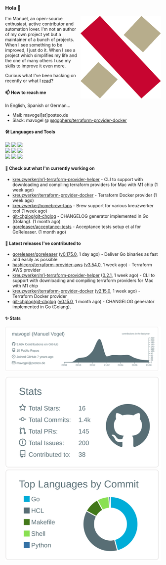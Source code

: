 ### Hola 👋

<img align="right" src="https://raw.githubusercontent.com/kreuzwerkerbot/kreuzwerkerbot/master/assets/xw.png" width="260">

I'm Manuel, an open-source enthusiast, active contributor and automation lover. I'm not an author of my own project 
yet but a maintainer of a bunch of projects. When I see something to be improved, I just do it. When I see a project
which simplifies my life and the one of many others I use my skills to improve it even more.

Curious what I've been hacking on recently or what I [read](https://www.goodreads.com/user/show/128554892-manuel-vogel)?

#### 📫 How to reach me
In English, Spanish or German...

- Mail: mavogel[at]posteo.de
- Slack: mavogel @ [@gophers/terraform-provider-docker](https://gophers.slack.com/archives/C01G9TN5V36)

#### 🛠 Languages and Tools
<p>

  <code><img width="10%" src="https://www.vectorlogo.zone/logos/golang/golang-horizontal.svg"></code>
  <code><img width="10%" src="https://www.vectorlogo.zone/logos/typescriptlang/typescriptlang-official.svg"></code>
  <code><img width="10%" src="https://www.vectorlogo.zone/logos/nodejs/nodejs-horizontal.svg"></code>
  <br />
  <code><img width="10%" src="https://www.vectorlogo.zone/logos/amazon_aws/amazon_aws-ar21.svg"></code>
  <code><img width="10%" src="https://www.vectorlogo.zone/logos/terraformio/terraformio-ar21.svg"></code>
  <code><img width="10%" src="https://www.vectorlogo.zone/logos/gnu_bash/gnu_bash-ar21.svg"></code>
  <br />
  <code><img width="10%" src="https://www.vectorlogo.zone/logos/kubernetes/kubernetes-ar21.svg"></code>
  <code><img width="10%" src="https://www.vectorlogo.zone/logos/docker/docker-ar21.svg"></code>
  <code><img width="10%" src="https://www.vectorlogo.zone/logos/containerdio/containerdio-ar21.svg"></code>
  <br />
 
</p>

#### 👷 Check out what I'm currently working on

- [kreuzwerker/m1-terraform-provider-helper](https://github.com/kreuzwerker/m1-terraform-provider-helper) - CLI to support with downloading and compiling terraform providers for Mac with M1 chip (1 week ago)
- [kreuzwerker/terraform-provider-docker](https://github.com/kreuzwerker/terraform-provider-docker) - Terraform Docker provider (1 week ago)
- [kreuzwerker/homebrew-taps](https://github.com/kreuzwerker/homebrew-taps) - Brew support for various kreuzwerker tool (1 week ago)
- [git-chglog/git-chglog](https://github.com/git-chglog/git-chglog) - CHANGELOG generator implemented in Go (Golang). (1 month ago)
- [goreleaser/acceptance-tests](https://github.com/goreleaser/acceptance-tests) - Acceptance tests setup et al for GoReleaser. (1 month ago)

#### 🔭 Latest releases I've contributed to

- [goreleaser/goreleaser](https://github.com/goreleaser/goreleaser) ([v0.175.0](https://github.com/goreleaser/goreleaser/releases/tag/v0.175.0), 1 day ago) - Deliver Go binaries as fast and easily as possible
- [hashicorp/terraform-provider-aws](https://github.com/hashicorp/terraform-provider-aws) ([v3.54.0](https://github.com/hashicorp/terraform-provider-aws/releases/tag/v3.54.0), 1 week ago) - Terraform AWS provider
- [kreuzwerker/m1-terraform-provider-helper](https://github.com/kreuzwerker/m1-terraform-provider-helper) ([0.2.1](https://github.com/kreuzwerker/m1-terraform-provider-helper/releases/tag/0.2.1), 1 week ago) - CLI to support with downloading and compiling terraform providers for Mac with M1 chip
- [kreuzwerker/terraform-provider-docker](https://github.com/kreuzwerker/terraform-provider-docker) ([v2.15.0](https://github.com/kreuzwerker/terraform-provider-docker/releases/tag/v2.15.0), 1 week ago) - Terraform Docker provider
- [git-chglog/git-chglog](https://github.com/git-chglog/git-chglog) ([v0.15.0](https://github.com/git-chglog/git-chglog/releases/tag/v0.15.0), 1 month ago) - CHANGELOG generator implemented in Go (Golang).
#### ✨ Stats

[![](https://raw.githubusercontent.com/mavogel/mavogel/master/profile-summary-card-output/default/0-profile-details.svg)](https://github.com/vn7n24fzkq/github-profile-summary-cards)

[![](https://raw.githubusercontent.com/mavogel/mavogel/master/profile-summary-card-output/default/3-stats.svg)](https://github.com/vn7n24fzkq/github-profile-summary-cards)
[![](https://raw.githubusercontent.com/mavogel/mavogel/master/profile-summary-card-output/default/2-most-commit-language.svg)](https://github.com/vn7n24fzkq/github-profile-summary-cards)

